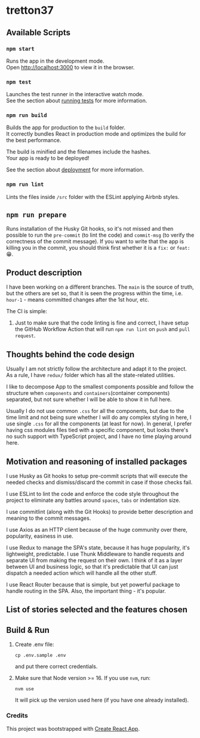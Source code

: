 # tretton37

## Available Scripts

### `npm start`

Runs the app in the development mode.\
Open [http://localhost:3000](http://localhost:3000) to view it in the browser.

### `npm test`

Launches the test runner in the interactive watch mode.\
See the section about [running tests](https://facebook.github.io/create-react-app/docs/running-tests) for more information.

### `npm run build`

Builds the app for production to the `build` folder.\
It correctly bundles React in production mode and optimizes the build for the best performance.

The build is minified and the filenames include the hashes.\
Your app is ready to be deployed!

See the section about [deployment](https://facebook.github.io/create-react-app/docs/deployment) for more information.

### `npm run lint`

Lints the files inside `/src` folder with the ESLint applying Airbnb styles.

## `npm run prepare`

Runs installation of the Husky Git hooks, so it's not missed and then possible to run the `pre-commit` (to lint the code) and `commit-msg` (to verify the correctness of the commit message). If you want to write that the app is killing you in the commit, you should think first whether it is a `fix:` or `feat:` 😁.

## Product description

I have been working on a different branches. The `main` is the source of truth, but the others are set so, that it is seen the progress within the time, i.e. `hour-1` - means committed changes after the 1st hour, etc.

The CI is simple:
1. Just to make sure that the code linting is fine and correct, I have setup the GitHub Workflow Action that will run `npm run lint` on `push` and `pull request`.

## Thoughts behind the code design

Usually I am not strictly follow the architecture and adapt it to the project. As a rule, I have `redux/` folder which has all the state-related utilities.

I like to decompose App to the smallest components possible and follow the structure when `components` and `containers`(container components) separated, but not sure whether I will be able to show it in full here.

Usually I do not use common `.css` for all the components, but due to the time limit and not being sure whether I will do any complex styling in here, I use single `.css` for all the components (at least for now). In general, I prefer having css modules files tied with a specific component, but looks there's no such support with TypeScript project, and I have no time playing around here.

## Motivation and reasoning of installed packages

I use Husky as Git hooks to setup pre-commit scripts that will execute the needed checks and dismiss/discard the commit in case if those checks fail.

I use ESLint to lint the code and enforce the code style throughout the project to eliminate any battles around `spaces`, `tabs` or indentation size.

I use commitlint (along with the Git Hooks) to provide better description and meaning to the commit messages.

I use Axios as an HTTP client because of the huge community over there, popularity, easiness in use.

I use Redux to manage the SPA's state, because it has huge popularity, it's lightweight, predictable. I use Thunk Middleware to handle requests and separate UI from making the request on their own. I think of it as a layer between UI and business logic, so that it's predictable that UI can just dispatch a needed action which will handle all the other stuff.

I use React Router because that is simple, but yet powerful package to handle routing in the SPA. Also, the important thing - it's popular.

## List of stories selected and the features chosen

## Build & Run

1. Create .env file:
   ```
   cp .env.sample .env
   ```
   and put there correct credentials.

2. Make sure that Node version >= 16. If you use `nvm`, run:
   ```
   nvm use
   ```
   It will pick up the version used here (if you have one already installed).

### Credits

This project was bootstrapped with [Create React App](https://github.com/facebook/create-react-app).
